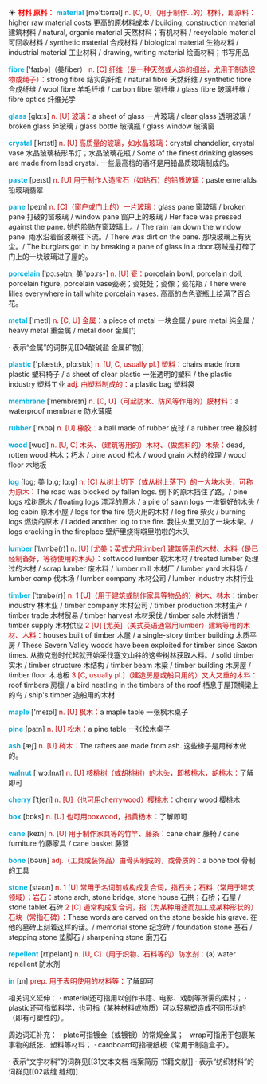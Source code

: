 ☀ <font color="red">**材料 原料：**</font>
<font color="sky blue">**material**</font> [mə'tɪərɪəl] 
<font color="#c00000">n. [C, U]（用于制作…的）材料，即原料：</font>higher raw material costs 更高的原材料成本 / building, construction material 建筑材料 / natural, organic material 天然材料；有机材料 / recyclable material 可回收材料 / synthetic material 合成材料 / biological material 生物材料 / industrial material 工业材料 / drawing, writing material 绘画材料；书写用品

<font color="sky blue">**fibre**</font> ['faɪbə]（美fiber）
<font color="#c00000">n. [C] 纤维（是一种天然或人造的细丝，尤用于制造织物或绳子）：</font>strong fibre 结实的纤维 / natural fibre 天然纤维 / synthetic fibre 合成纤维 / wool fibre 羊毛纤维 / carbon fibre 碳纤维 / glass fibre 玻璃纤维 / fibre optics 纤维光学

<font color="sky blue">**glass**</font> [ɡlɑːs] 
<font color="#c00000">n. [U] 玻璃：</font>a sheet of glass 一片玻璃 / clear glass 透明玻璃 / broken glass 碎玻璃 / glass bottle 玻璃瓶 / glass window 玻璃窗
           
<font color="sky blue">**crystal**</font> [ˈkrɪstl]
<font color="#c00000">n. [U] 高质量的玻璃，如水晶玻璃：</font>crystal chandelier, crystal vase 水晶玻璃枝形吊灯；水晶玻璃花瓶 / Some of the finest drinking glasses are made from lead crystal. 一些最高档的酒杯是用铅晶质玻璃制成的。
           
<font color="sky blue">**paste**</font> [peɪst]
<font color="#c00000">n. [U] 用于制作人造宝石（如钻石）的铅质玻璃：</font>paste emeralds 铅玻璃翡翠
           
<font color="sky blue">**pane**</font> [peɪn]
<font color="#c00000">n. [C]（窗户或门上的）一片玻璃：</font>glass pane 窗玻璃 / broken pane 打破的窗玻璃 / window pane 窗户上的玻璃 / Her face was pressed against the pane. 她的脸贴在窗玻璃上。/ The rain ran down the window pane. 雨水沿着窗玻璃往下流。/ There was dirt on the pane. 那块玻璃上有灰尘。/ The burglars got in by breaking a pane of glass in a door.窃贼是打碎了门上的一块玻璃进了屋的。
           
<font color="sky blue">**porcelain**</font> [ˈpɔ:səlɪn; 美 ˈpɔ:rs-]
<font color="#c00000">n. [U] 瓷：</font>porcelain bowl, porcelain doll, porcelain figure, porcelain vase瓷碗；瓷娃娃；瓷像；瓷花瓶 / There were lilies everywhere in tall white porcelain vases. 高高的白色瓷瓶上绘满了百合花。

<font color="sky blue">**metal**</font> ['metl] 
<font color="#c00000">n. [C, U] 金属：</font>a piece of metal 一块金属 / pure metal 纯金属 / heavy metal 重金属 / metal door 金属门

· 表示“金属”的词群见[[04酸碱盐 金属矿物]]

<font color="sky blue">**plastic**</font> ['plæstɪk, plɑːstɪk] 
<font color="#c00000">n. [U, C, usually pl.] 塑料：</font>chairs made from plastic 塑料椅子 / a sheet of clear plastic 一张透明的塑料 / the plastic industry 塑料工业 <font color="#c00000">adj. 由塑料制成的：</font>a plastic bag 塑料袋
           
<font color="sky blue">**membrane**</font> [ˈmembreɪn]
<font color="#c00000">n. [C, U]（可起防水、防风等作用的）膜材料：</font>a waterproof membrane 防水薄膜

<font color="sky blue">**rubber**</font> ['rʌbə] 
<font color="#c00000">n. [U] 橡胶：</font>a ball made of rubber 皮球 / a rubber tree 橡胶树

<font color="sky blue">**wood**</font> [wʊd] 
<font color="#c00000">n. [U, C] 木头、（建筑等用的）木材、（做燃料的）木柴：</font>dead, rotten wood 枯木；朽木 / pine wood 松木 / wood grain 木材的纹理 / wood floor 木地板
           
<font color="sky blue">**log**</font> [lɒg; 美 lɔ:g; lɑ:g]
<font color="#c00000">n. [C] 从树上切下（或从树上落下）的一大块木头，可称为原木：</font>The road was blocked by fallen logs. 倒下的原木挡住了路。/ pine logs 松树原木 / floating logs 漂浮的原木 / a pile of sawn logs 一堆锯好的木头 / log cabin 原木小屋 / logs for the fire 烧火用的木材 / log fire 柴火 / burning logs 燃烧的原木 / I added another log to the fire. 我往火里又加了一块木柴。/ logs cracking in the fireplace 壁炉里烧得噼里啪啦的木头
           
<font color="sky blue">**lumber**</font> [ˈlʌmbə(r)]
<font color="#c00000">n. [U] [尤美；英式尤用timber] 建筑等用的木材、木料（是已经制备好，等待使用的木头）：</font>softwood lumber 软木木材 / treated lumber 处理过的木材 / scrap lumber 废木料 / lumber mill 木材厂 / lumber yard 木料场 / lumber camp 伐木场 / lumber company 木材公司 / lumber industry 木材行业
           
<font color="sky blue">**timber**</font> [ˈtɪmbə(r)]
<font color="#c00000">n. 1 [U]（用于建筑或制作家具等物品的）树木、林木：</font>timber industry 林木业 / timber company 木材公司 / timber production 木材生产 / timber trade 木材贸易 / timber harvest 木材采伐 / timber sale 木材销售 / timber supply 木材供应 <font color="#c00000">2 [U] [尤英]（美式英语通常用lumber）建筑等用的木材、木料：</font>houses built of timber 木屋 / a single-story timber building 木质平房 / These Severn Valley woods have been exploited for timber since Saxon times. 从撒克逊时代起就开始采伐塞文山谷的这些树林获取木料。/ solid timber 实木 / timber structure 木结构 / timber beam 木梁 / timber building 木房屋 / timber floor 木地板 <font color="#c00000">3 [C, usually pl.]（建造房屋或船只用的）又大又重的木料：</font>roof timbers 房檩 / a bird nestling in the timbers of the roof 栖息于屋顶横梁上的鸟 / ship's timber 造船用的木材

<font color="sky blue">**maple**</font> ['meɪpl] 
<font color="#c00000">n. [U] 枫木：</font>a maple table 一张枫木桌子

<font color="sky blue">**pine**</font> [paɪn] 
<font color="#c00000">n. [U] 松木：</font>a pine table 一张松木桌子

<font color="sky blue">**ash**</font> [æʃ] 
<font color="#c00000">n. [U] 梣木：</font>The rafters are made from ash. 这些椽子是用梣木做的。

<font color="sky blue">**walnut**</font> ['wɔ:lnʌt] 
<font color="#c00000">n. [U] 核桃树（或胡桃树）的木头，即核桃木，胡桃木：</font>了解即可
           
<font color="sky blue">**cherry**</font> [ˈtʃeri]
<font color="#c00000">n. [U]（也可用cherrywood）樱桃木：</font>cherry wood 樱桃木

<font color="sky blue">**box**</font> [bɒks] 
<font color="#c00000">n. [U] 也可用boxwood，指黄杨木：</font>了解即可
           
<font color="sky blue">**cane**</font> [keɪn]
<font color="#c00000">n. [U] 用于制作家具等的竹竿、藤条：</font>cane chair 藤椅 / cane furniture 竹藤家具 / cane basket 藤篮

<font color="sky blue">**bone**</font> [bəʊn] 
<font color="#c00000">adj.（工具或装饰品）由骨头制成的，或骨质的：</font>a bone tool 骨制的工具

<font color="sky blue">**stone**</font> [stəʊn] 
<font color="#c00000">n. 1 [U] 常用于名词前或构成复合词，指石头；石料（常用于建筑领域）；岩石：</font>stone arch, stone bridge, stone house 石拱；石桥；石屋 / stone tablet 石碑 <font color="#c00000">2 [C] 通常构成复合词，指（为某种用途而加工成某种形状的）石块（常指石碑）：</font>These words are carved on the stone beside his grave. 在他的墓碑上刻着这样的话。/ memorial stone 纪念碑 / foundation stone 基石 / stepping stone 垫脚石 / sharpening stone 磨刀石
                      
<font color="sky blue">**repellent**</font> [rɪˈpelənt]
<font color="#c00000">n. [U, C]（用于织物、石料等的）防水剂：</font>(a) water repellent 防水剂

<font color="sky blue">**in**</font> [ɪn] 
<font color="#c00000">prep. 用于表明使用的材料等：</font>了解即可

相关词义延伸：
· material还可指用以创作书籍、电影、戏剧等所需的素材；
· plastic还可指塑料学，也可指（某种材料或物质）可以轻易塑造成不同形状的（即有可塑性的）。

周边词汇补充：
· plate可指镀金（或镀银）的常规金属；
· wrap可指用于包裹某事物的纸张、塑料等材料；
· cardboard可指硬纸板（常用于制造盒子）。

· 表示“文字材料”的词群见[[31文本文档 档案简历 书籍文献]]
· 表示“纺织材料”的词群见[[02裁缝 缝纫]]
